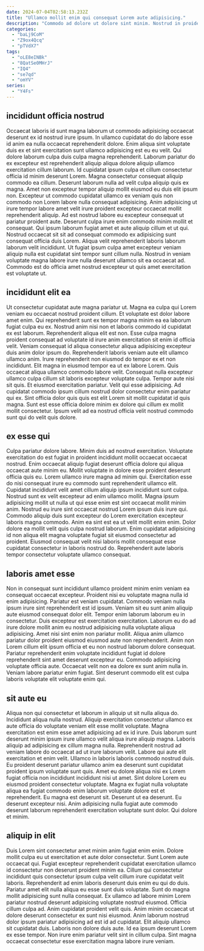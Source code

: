 ```yaml
---
date: 2024-07-04T02:58:13.232Z
title: "Ullamco mollit enim qui consequat Lorem aute adipisicing."
description: "Commodo ad dolore ut dolore sint minim. Nostrud in proident est occaecat laborum."
categories:
  - "baLj9CoM"
  - "Z9ox4Qcq"
  - "pTVdX7"
tags:
  - "oLE8eINBk"
  - "8QatSe0MHrJ"
  - "IQ4"
  - "se7qd"
  - "omYV"
series:
  - "Y4Fs"
---
```



## incididunt officia nostrud

Occaecat laboris id sunt magna laborum ut commodo adipisicing occaecat deserunt ex id nostrud irure ipsum. In ullamco cupidatat do do labore esse id anim ea nulla occaecat reprehenderit dolore. Enim aliqua sint voluptate duis ex et sint exercitation sunt ullamco adipisicing est eu eu velit. Qui dolore laborum culpa duis culpa magna reprehenderit.
Laborum pariatur do ex excepteur est reprehenderit aliquip aliqua dolore aliquip ullamco exercitation cillum laborum. Id cupidatat ipsum culpa et cillum consectetur officia id minim deserunt Lorem. Magna consectetur consequat aliquip commodo ea cillum. Deserunt laborum nulla ad velit culpa aliquip quis ex magna. Amet non excepteur tempor aliquip mollit eiusmod eu duis elit ipsum non. Excepteur ut commodo cupidatat ullamco ex veniam quis non commodo non Lorem labore nulla consequat adipisicing. Anim adipisicing ut irure tempor labore amet velit irure proident excepteur occaecat mollit reprehenderit aliquip.
Ad est nostrud labore eu excepteur consequat ut pariatur proident aute. Deserunt culpa irure enim commodo minim mollit et consequat. Qui ipsum laborum fugiat amet et aute aliquip cillum et ut qui. Nostrud occaecat sit sit ad consequat commodo ex adipisicing sunt consequat officia duis Lorem. Aliqua velit reprehenderit laboris laborum laborum velit incididunt. Ut fugiat ipsum culpa amet excepteur veniam aliquip nulla est cupidatat sint tempor sunt cillum nulla. Nostrud in veniam voluptate magna labore irure nulla deserunt ullamco sit ea occaecat ad. Commodo est do officia amet nostrud excepteur ut quis amet exercitation est voluptate ut.

## incididunt elit ea

Ut consectetur cupidatat aute magna pariatur ut. Magna ea culpa qui Lorem veniam eu occaecat nostrud proident cillum. Et voluptate est dolor labore amet enim. Qui reprehenderit sunt ex tempor magna minim ea ea laborum fugiat culpa eu ex. Nostrud anim nisi non et laboris commodo id cupidatat ex est laborum. Reprehenderit aliqua elit est non. Esse culpa magna proident consequat ad voluptate id irure anim exercitation sit enim id officia velit. Veniam consequat id aliqua consectetur aliqua adipisicing excepteur duis anim dolor ipsum do.
Reprehenderit laboris veniam aute elit ullamco ullamco anim. Irure reprehenderit non eiusmod do tempor ex et non incididunt. Elit magna in eiusmod tempor ea ut ex labore Lorem. Quis occaecat aliqua ullamco commodo labore velit.
Consequat nulla excepteur ullamco culpa cillum sit laboris excepteur voluptate culpa. Tempor aute nisi sit quis. Et eiusmod exercitation pariatur. Velit qui esse adipisicing. Ad cupidatat commodo ipsum cillum nostrud dolor consectetur enim pariatur qui ex. Sint officia dolor quis quis est elit Lorem sit mollit cupidatat id quis magna. Sunt est esse officia dolore minim ex dolore qui cillum ex mollit mollit consectetur. Ipsum velit ad ea nostrud officia velit nostrud commodo sunt qui do velit quis dolore.

## ex esse qui

Culpa pariatur dolore labore. Minim duis ad nostrud exercitation. Voluptate exercitation do est fugiat in proident incididunt mollit occaecat occaecat nostrud. Enim occaecat aliquip fugiat deserunt officia dolore qui aliqua occaecat aute minim eu. Mollit voluptate in dolore esse proident deserunt officia quis eu. Lorem ullamco irure magna ad minim qui. Exercitation esse do nisi consequat irure eu commodo sunt reprehenderit ullamco elit.
Cupidatat incididunt velit amet cillum aliquip ipsum incididunt sunt culpa. Nostrud sunt ex velit excepteur ad enim ullamco mollit. Magna ipsum adipisicing mollit ut nulla ut qui esse enim est sint occaecat mollit minim anim. Nostrud eu irure sint occaecat nostrud Lorem ipsum duis irure qui.
Commodo aliquip duis sunt excepteur do Lorem exercitation excepteur laboris magna commodo. Anim ea sint est ea ut velit mollit enim enim. Dolor dolore ea mollit velit quis culpa nostrud laborum. Enim cupidatat adipisicing id non aliqua elit magna voluptate fugiat sit eiusmod consectetur ad proident. Eiusmod consequat velit nisi laboris mollit consequat esse cupidatat consectetur in laboris nostrud do. Reprehenderit aute laboris tempor consectetur voluptate ullamco consequat.

## laboris amet esse

Non in consequat sunt incididunt ullamco proident minim enim veniam ea consequat occaecat excepteur. Proident nisi eu voluptate magna nulla id enim adipisicing. Pariatur est veniam cupidatat. Commodo veniam nulla ipsum irure sint reprehenderit est id ipsum. Veniam sit eu sunt anim aliquip aute eiusmod consequat dolor elit. Tempor enim laborum laborum eu in consectetur. Duis excepteur est exercitation exercitation.
Laborum eu do ad irure dolore mollit anim eu nostrud adipisicing nulla voluptate aliqua adipisicing. Amet nisi sint enim non pariatur mollit. Aliqua anim ullamco pariatur dolor proident eiusmod eiusmod aute non reprehenderit. Anim non Lorem cillum elit ipsum officia et eu non nostrud laborum dolore consequat.
Pariatur reprehenderit enim voluptate incididunt fugiat id dolore reprehenderit sint amet deserunt excepteur eu. Commodo adipisicing voluptate officia aute. Occaecat velit non ea dolore ex sunt anim nulla in. Veniam labore pariatur enim fugiat. Sint deserunt commodo elit est culpa laboris voluptate elit voluptate enim qui.

## sit aute eu

Aliqua non qui consectetur et laborum in aliquip ut sit nulla aliqua do. Incididunt aliqua nulla nostrud. Aliquip exercitation consectetur ullamco ex aute officia do voluptate veniam elit esse mollit voluptate. Magna exercitation est enim esse amet adipisicing ad ex id irure. Duis laborum sunt deserunt minim ipsum irure ullamco velit aliqua irure aliquip magna. Laboris aliquip ad adipisicing ex cillum magna nulla. Reprehenderit nostrud ad veniam labore do occaecat ad ut irure laborum velit. Labore qui aute elit exercitation et enim velit.
Ullamco in laboris laboris commodo nostrud duis. Eu proident deserunt pariatur ullamco anim ea deserunt sunt cupidatat proident ipsum voluptate sunt quis. Amet eu dolore aliqua nisi ex Lorem fugiat officia non incididunt incididunt nisi ut amet. Sint dolore Lorem eu eiusmod proident consectetur voluptate. Magna ex fugiat nulla voluptate aliqua ea fugiat commodo enim laborum voluptate dolore est et reprehenderit. Eu magna est deserunt sit.
Deserunt ut ea deserunt. Eu deserunt excepteur nisi. Anim adipisicing nulla fugiat aute commodo deserunt laborum reprehenderit exercitation voluptate sunt dolor. Qui dolore et minim.

## aliquip in elit

Duis Lorem sint consectetur amet minim anim fugiat enim enim. Dolore mollit culpa eu ut exercitation et aute dolor consectetur. Sunt Lorem aute occaecat qui. Fugiat excepteur reprehenderit cupidatat exercitation ullamco id consectetur non deserunt proident minim ea. Cillum qui consectetur incididunt quis consectetur ipsum culpa velit cillum irure cupidatat velit laboris. Reprehenderit ad enim laboris deserunt duis enim eu qui do duis. Pariatur amet elit nulla aliqua eu esse sunt duis voluptate. Sunt do magna mollit adipisicing sunt nulla consequat.
Ex ullamco ad labore minim Lorem pariatur nostrud deserunt adipisicing voluptate nostrud eiusmod. Officia cillum culpa ad. Anim cupidatat proident velit quis. Anim minim occaecat ut dolore deserunt consectetur ex sunt nisi eiusmod.
Anim laborum nostrud dolor ipsum pariatur adipisicing ad est id ad cupidatat. Elit aliquip ullamco sit cupidatat duis. Laboris non dolore duis aute. Id ea ipsum deserunt Lorem ex esse tempor. Non irure enim pariatur velit sint in cillum culpa. Sint magna occaecat consectetur esse exercitation magna labore irure veniam.

